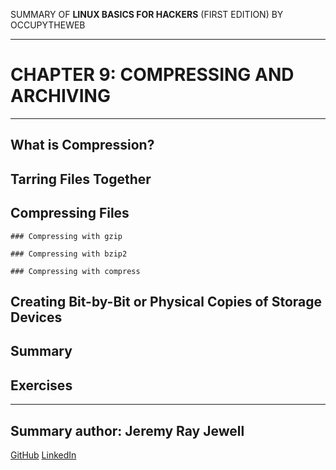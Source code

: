 SUMMARY OF 
**LINUX BASICS FOR HACKERS** 
(FIRST EDITION) BY OCCUPYTHEWEB

---

# CHAPTER 9: COMPRESSING AND ARCHIVING	

---

## What is Compression?

## Tarring Files Together

## Compressing Files

	### Compressing with gzip

	### Compressing with bzip2

	### Compressing with compress

## Creating Bit-by-Bit or Physical Copies of Storage Devices

## Summary

## Exercises

---

## Summary author: **Jeremy Ray Jewell**
[GitHub](https://github.com/jeremyrayjewell)
[LinkedIn](https://www.linkedin.com/in/jeremyrayjewell)
